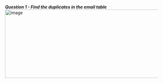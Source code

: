 ***Question 1 - Find the duplicates in the email table***
<img width="634" height="227" alt="image" src="https://github.com/user-attachments/assets/8a7db15b-700c-4610-9dba-1185c3f22828" />

